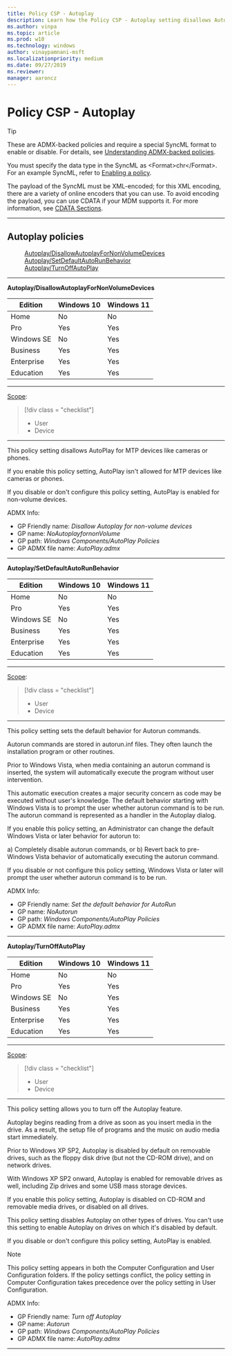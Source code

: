 ```yaml
---
title: Policy CSP - Autoplay
description: Learn how the Policy CSP - Autoplay setting disallows AutoPlay for MTP devices like cameras or phones.
ms.author: vinpa
ms.topic: article
ms.prod: w10
ms.technology: windows
author: vinaypamnani-msft
ms.localizationpriority: medium
ms.date: 09/27/2019
ms.reviewer:
manager: aaroncz
---
```


# Policy CSP - Autoplay

>[!TIP]
> These are ADMX-backed policies and require a special SyncML format to enable or disable. For details, see [Understanding ADMX-backed policies](../mdm/understanding-admx-backed-policies.md).
>
> You must specify the data type in the SyncML as &lt;Format&gt;chr&lt;/Format&gt;. For an example SyncML, refer to [Enabling a policy](../mdm/understanding-admx-backed-policies.md#enabling-a-policy).
>
> The payload of the SyncML must be XML-encoded; for this XML encoding, there are a variety of online encoders that you can use. To avoid encoding the payload, you can use CDATA if your MDM supports it. For more information, see [CDATA Sections](http://www.w3.org/TR/REC-xml/#sec-cdata-sect).


<hr/>

<!--Policies-->
## Autoplay policies

<dl>
  <dd>
    <a href="#autoplay-disallowautoplayfornonvolumedevices">Autoplay/DisallowAutoplayForNonVolumeDevices</a>
  </dd>
  <dd>
    <a href="#autoplay-setdefaultautorunbehavior">Autoplay/SetDefaultAutoRunBehavior</a>
  </dd>
  <dd>
    <a href="#autoplay-turnoffautoplay">Autoplay/TurnOffAutoPlay</a>
  </dd>
</dl>


<hr/>

<!--Policy-->
<a href="" id="autoplay-disallowautoplayfornonvolumedevices"></a>**Autoplay/DisallowAutoplayForNonVolumeDevices**

<!--SupportedSKUs-->

|Edition|Windows 10|Windows 11|
|--- |--- |--- |
|Home|No|No|
|Pro|Yes|Yes|
|Windows SE|No|Yes|
|Business|Yes|Yes|
|Enterprise|Yes|Yes|
|Education|Yes|Yes|


<!--/SupportedSKUs-->
<hr/>

<!--Scope-->
[Scope](./policy-configuration-service-provider.md#policy-scope):

> [!div class = "checklist"]
> * User
> * Device

<hr/>

<!--/Scope-->
<!--Description-->
This policy setting disallows AutoPlay for MTP devices like cameras or phones.

If you enable this policy setting, AutoPlay isn't allowed for MTP devices like cameras or phones.

If you disable or don't configure this policy setting, AutoPlay is enabled for non-volume devices.


<!--/Description-->


<!--ADMXBacked-->
ADMX Info:
-   GP Friendly name: *Disallow Autoplay for non-volume devices*
-   GP name: *NoAutoplayfornonVolume*
-   GP path: *Windows Components/AutoPlay Policies*
-   GP ADMX file name: *AutoPlay.admx*

<!--/ADMXBacked-->
<!--/Policy-->

<hr/>

<!--Policy-->
<a href="" id="autoplay-setdefaultautorunbehavior"></a>**Autoplay/SetDefaultAutoRunBehavior**

<!--SupportedSKUs-->

|Edition|Windows 10|Windows 11|
|--- |--- |--- |
|Home|No|No|
|Pro|Yes|Yes|
|Windows SE|No|Yes|
|Business|Yes|Yes|
|Enterprise|Yes|Yes|
|Education|Yes|Yes|


<!--/SupportedSKUs-->
<hr/>

<!--Scope-->
[Scope](./policy-configuration-service-provider.md#policy-scope):

> [!div class = "checklist"]
> * User
> * Device

<hr/>

<!--/Scope-->
<!--Description-->
This policy setting sets the default behavior for Autorun commands.

Autorun commands are stored in autorun.inf files. They often launch the installation program or other routines.

Prior to Windows Vista, when media containing an autorun command is inserted, the system will automatically execute the program without user intervention.

This automatic execution creates a major security concern as code may be executed without user's knowledge. The default behavior starting with Windows Vista is to prompt the user whether autorun command is to be run. The autorun command is represented as a handler in the Autoplay dialog.

If you enable this policy setting, an Administrator can change the default Windows Vista or later behavior for autorun to:

a) Completely disable autorun commands, or
b) Revert back to pre-Windows Vista behavior of automatically executing the autorun command.

If you disable or not configure this policy setting, Windows Vista or later will prompt the user whether autorun command is to be run.

<!--/Description-->


<!--ADMXBacked-->
ADMX Info:
-   GP Friendly name: *Set the default behavior for AutoRun*
-   GP name: *NoAutorun*
-   GP path: *Windows Components/AutoPlay Policies*
-   GP ADMX file name: *AutoPlay.admx*

<!--/ADMXBacked-->
<!--/Policy-->

<hr/>

<!--Policy-->
<a href="" id="autoplay-turnoffautoplay"></a>**Autoplay/TurnOffAutoPlay**

<!--SupportedSKUs-->

|Edition|Windows 10|Windows 11|
|--- |--- |--- |
|Home|No|No|
|Pro|Yes|Yes|
|Windows SE|No|Yes|
|Business|Yes|Yes|
|Enterprise|Yes|Yes|
|Education|Yes|Yes|


<!--/SupportedSKUs-->
<hr/>

<!--Scope-->
[Scope](./policy-configuration-service-provider.md#policy-scope):

> [!div class = "checklist"]
> * User
> * Device

<hr/>

<!--/Scope-->
<!--Description-->
This policy setting allows you to turn off the Autoplay feature.

Autoplay begins reading from a drive as soon as you insert media in the drive. As a result, the setup file of programs and the music on audio media start immediately.

Prior to Windows XP SP2, Autoplay is disabled by default on removable drives, such as the floppy disk drive (but not the CD-ROM drive), and on network drives.

With Windows XP SP2 onward, Autoplay is enabled for removable drives as well, including Zip drives and some USB mass storage devices.

If you enable this policy setting, Autoplay is disabled on CD-ROM and removable media drives, or disabled on all drives.

This policy setting disables Autoplay on other types of drives. You can't use this setting to enable Autoplay on drives on which it's disabled by default.

If you disable or don't configure this policy setting, AutoPlay is enabled.

> [!Note]
> This policy setting appears in both the Computer Configuration and User Configuration folders. If the policy settings conflict, the policy setting in Computer Configuration takes precedence over the policy setting in User Configuration.

<!--/Description-->


<!--ADMXBacked-->
ADMX Info:
-   GP Friendly name: *Turn off Autoplay*
-   GP name: *Autorun*
-   GP path: *Windows Components/AutoPlay Policies*
-   GP ADMX file name: *AutoPlay.admx*

<!--/ADMXBacked-->
<!--/Policy-->
<hr/>



<!--/Policies-->

